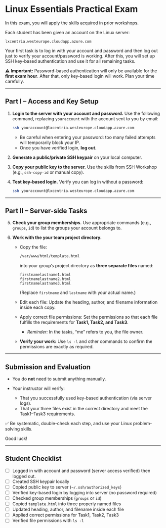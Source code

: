 # Linux Essentials Practical Exam

In this exam, you will apply the skills acquired in prior workshops.

Each student has been given an account on the Linux server:

```
lxcentria.westeurope.cloudapp.azure.com
```

Your first task is to log in with your account and password and then log out just to verify your account/password is working. 
After this, you will set up SSH key-based authentication and use it for all remaining tasks.

⚠️ **Important:** Password-based authentication will only be available for the **first exam hour**. After that, only key-based login will work. Plan your time carefully.

---

## Part I – Access and Key Setup

1. **Login to the server with your account and password.**
   Use the following command, replacing `youraccount` with the account sent to you by email:

   ```bash
   ssh youraccount@lxcentria.westeurope.cloudapp.azure.com
   ```

   * Be careful when entering your password: too many failed attempts will temporarily block your IP.
   * Once you have verified login, **log out**.

2. **Generate a public/private SSH keypair** on your local computer.

3. **Copy your public key to the server.**
   Use the skills from SSH Workshop (e.g., `ssh-copy-id` or manual copy). 

4. **Test key-based login.**
   Verify you can log in without a password:

   ```bash
   ssh youraccount@lxcentria.westeurope.cloudapp.azure.com
   ```

---

## Part II – Server-side Tasks

5. **Check your group memberships.**
   Use appropriate commands (e.g., `groups`, `id`) to list the groups your account belongs to.

6. **Work with the your team project directory.**

   * Copy the file:

     ```bash
     /var/www/html/template.html
     ```

     into your group’s project directory as **three separate files** named:

     ```
     firstnamelastname1.html
     firstnamelastname2.html
     firstnamelastname3.html
     ```

     (Replace `firstname` and `lastname` with your actual name.)

   * Edit each file:
     Update the heading, author, and filename information inside each copy.

   * Apply correct file permissions:
     Set the permissions so that each file fulfills the requirements for **Task1, Task2, and Task3**.

     * *Reminder:* In the tasks, “me” refers to you, the file owner.

   * **Verify your work:**
     Use `ls -l` and other commands to confirm the permissions are exactly as required.

---

## Submission and Evaluation

* You do **not** need to submit anything manually.
* Your instructor will verify:

  * That you successfully used key-based authentication (via server logs).
  * That your three files exist in the correct directory and meet the Task1–Task3 requirements.

✅ Be systematic, double-check each step, and use your Linux problem-solving skills.

Good luck!

---

## Student Checklist

* [ ] Logged in with account and password (server access verified) then logged out.
* [ ] Created SSH keypair locally
* [ ] Copied public key to server (`~/.ssh/authorized_keys`)
* [ ] Verified key-based login by logging into server (no password required) 
* [ ] Checked group memberships (`groups` or `id`)
* [ ] Copied `template.html` into three properly named files
* [ ] Updated heading, author, and filename inside each file
* [ ] Applied correct permissions for Task1, Task2, Task3
* [ ] Verified file permissions with `ls -l`
